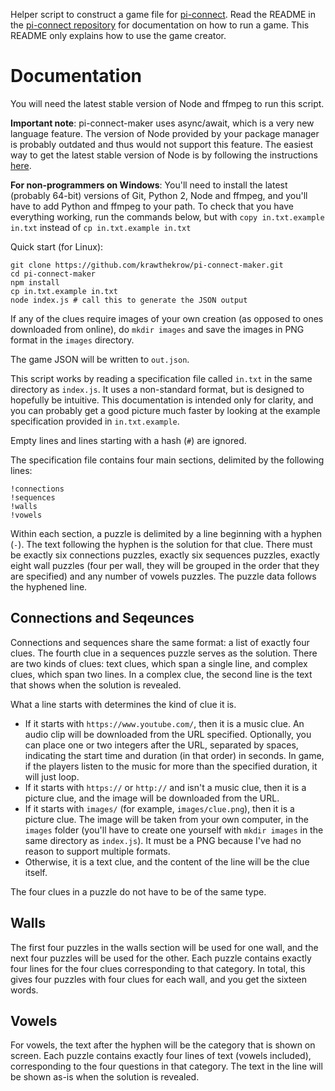 Helper script to construct a game file for [pi-connect](https://krawthekrow.github.io/pi-connect/). Read the README in the [pi-connect repository](https://github.com/krawthekrow/pi-connect) for documentation on how to run a game. This README only explains how to use the game creator.

Documentation
=============

You will need the latest stable version of Node and ffmpeg to run this script.

__Important note__: pi-connect-maker uses async/await, which is a very new language feature. The version of Node provided by your package manager is probably outdated and thus would not support this feature. The easiest way to get the latest stable version of Node is by following the instructions [here](https://nodejs.org/en/download/package-manager/).

__For non-programmers on Windows__: You'll need to install the latest (probably 64-bit) versions of Git, Python 2, Node and ffmpeg, and you'll have to add Python and ffmpeg to your path. To check that you have everything working, run the commands below, but with `copy in.txt.example in.txt` instead of `cp in.txt.example in.txt`

Quick start (for Linux):

```
git clone https://github.com/krawthekrow/pi-connect-maker.git
cd pi-connect-maker
npm install
cp in.txt.example in.txt
node index.js # call this to generate the JSON output
```

If any of the clues require images of your own creation (as opposed to ones downloaded from online), do `mkdir images` and save the images in PNG format in the `images` directory.

The game JSON will be written to `out.json`.

This script works by reading a specification file called `in.txt` in the same directory as `index.js`. It uses a non-standard format, but is designed to hopefully be intuitive. This documentation is intended only for clarity, and you can probably get a good picture much faster by looking at the example specification provided in `in.txt.example`.

Empty lines and lines starting with a hash (`#`) are ignored.

The specification file contains four main sections, delimited by the following lines:

```
!connections
!sequences
!walls
!vowels
```

Within each section, a puzzle is delimited by a line beginning with a hyphen (`-`). The text following the hyphen is the solution for that clue. There must be exactly six connections puzzles, exactly six sequences puzzles, exactly eight wall puzzles (four per wall, they will be grouped in the order that they are specified) and any number of vowels puzzles. The puzzle data follows the hyphened line.

Connections and Seqeunces
-------------------------

Connections and sequences share the same format: a list of exactly four clues. The fourth clue in a sequences puzzle serves as the solution. There are two kinds of clues: text clues, which span a single line, and complex clues, which span two lines. In a complex clue, the second line is the text that shows when the solution is revealed.

What a line starts with determines the kind of clue it is.

- If it starts with `https://www.youtube.com/`, then it is a music clue. An audio clip will be downloaded from the URL specified. Optionally, you can place one or two integers after the URL, separated by spaces, indicating the start time and duration (in that order) in seconds. In game, if the players listen to the music for more than the specified duration, it will just loop.
- If it starts with `https://` or `http://` and isn't a music clue, then it is a picture clue, and the image will be downloaded from the URL.
- If it starts with `images/` (for example, `images/clue.png`), then it is a picture clue. The image will be taken from your own computer, in the `images` folder (you'll have to create one yourself with `mkdir images` in the same directory as `index.js`). It must be a PNG because I've had no reason to support multiple formats.
- Otherwise, it is a text clue, and the content of the line will be the clue itself.

The four clues in a puzzle do not have to be of the same type.

Walls
-----

The first four puzzles in the walls section will be used for one wall, and the next four puzzles will be used for the other. Each puzzle contains exactly four lines for the four clues corresponding to that category. In total, this gives four puzzles with four clues for each wall, and you get the sixteen words.

Vowels
------

For vowels, the text after the hyphen will be the category that is shown on screen. Each puzzle contains exactly four lines of text (vowels included), corresponding to the four questions in that category. The text in the line will be shown as-is when the solution is revealed.
